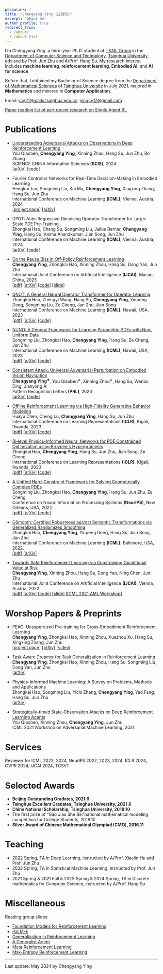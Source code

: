 ```yaml
---
permalink: /
title: "Chengyang Ying (应铖阳)"
excerpt: "About me"
author_profile: true
redirect_from: 
  - /about/
  - /about.html
---
```


I’m Chengyang Ying, a third-year Ph.D. student of [TSAIL Group](https://ml.cs.tsinghua.edu.cn/index.html) in the [Department of Computer Science and Technology](https://www.cs.tsinghua.edu.cn/), [Tsinghua University](https://www.tsinghua.edu.cn/), advised by Prof. [Jun Zhu](https://ml.cs.tsinghua.edu.cn/~jun/index.shtml) and A/Prof. [Hang Su](https://www.suhangss.me/). My research interest includes **machine learning**, **reinforcement learning**, **Embodied AI**, and **AI for science**. 

Before that, I obtained my Bachelor of Science degree from the [Department of Mathematical Sciences](https://math.tsinghua.edu.cn/) of [Tsinghua University](https://www.tsinghua.edu.cn/) in July 2021, majored in **Mathematics** and minored in **Computer Application**.

Email: ycy21@mails.tsinghua.edu.cn; yingcy17@gmail.com

[Paper reading list of part recent research on Single Agent RL](https://github.com/yingchengyang/Reinforcement-Learning-Papers)

Publications
======
* [Understanding Adversarial Attacks on Observations in Deep Reinforcement Learning](https://link.springer.com/article/10.1007/s11432-021-3688-y) <br>
You Qiaoben, **Chengyang Ying**, Xinning Zhou, Hang Su, Jun Zhu, Bo Zhang <br>
SCIENCE CHINA Information Sciences **(SCIS)**, 2024 <br>
[\[arXiv\]](https://arxiv.org/pdf/2106.15860.pdf) [\[code\]](https://github.com/yingchengyang/Two-Stage-Attack)

* Fourier Controller Networks for Real-Time Decision-Making in Embodied Learning <br>
Hengkai Tan, Songming Liu, Kai Ma, **Chengyang Ying**, Xingxing Zhang, Hang Su, Jun Zhu <br>
International Conference on Machine Learning **(ICML)**, Vienna, Austria, 2024 <br>
[\[project page\]](https://thkkk.github.io/fcnet) [\[arXiv\]](https://arxiv.org/pdf/2405.19885)

* DPOT: Auto-Regressive Denoising Operator Transformer for Large-Scale PDE Pre-Training <br>
Zhongkai Hao, Chang Su, Songming Liu, Julius Berner, **Chengyang Ying**, Hang Su, Anima Anandkumar, Jian Song, Jun Zhu <br>
International Conference on Machine Learning **(ICML)**, Vienna, Austria, 2024 <br> 
[\[arXiv\]](https://arxiv.org/pdf/2403.03542.pdf) [\[code\]](https://github.com/HaoZhongkai/DPOT)

* [On the Reuse Bias in Off-Policy Reinforcement Learning](https://www.ijcai.org/proceedings/2023/0502) <br>
**Chengyang Ying**, Zhongkai Hao, Xinning Zhou, Hang Su, Dong Yan, Jun Zhu <br>
International Joint Conference on Artificial Intelligence **(IJCAI)**, Macao, China, 2023 <br>
[\[pdf\]](https://www.ijcai.org/proceedings/2023/0502.pdf) [\[arXiv\]](https://arxiv.org/pdf/2209.07074.pdf) [\[code\]](https://github.com/yingchengyang/BIRIS) [\[slide\]](https://ml.cs.tsinghua.edu.cn/~chengyang/Reuse_Bias/reuse_bias.pdf)

* [GNOT: A General Neural Operator Transformer for Operator Learning](https://openreview.net/forum?id=JomvpMQ6NF) <br>
Zhongkai Hao, Zhengyi Wang, Hang Su, **Chengyang Ying**, Yinpeng Dong, Songming Liu, Ze Cheng, Jun Zhu, Jian Song <br>
International Conference on Machine Learning **(ICML)**, Hawaii, USA, 2023 <br>
[\[pdf\]](https://openreview.net/pdf?id=JomvpMQ6NF) [\[arXiv\]](https://arxiv.org/pdf/2302.14376.pdf) [\[code\]](https://github.com/HaoZhongkai/GNOT)

* [NUNO: A General Framework for Learning Parametric PDEs with Non-Uniform Data](https://openreview.net/forum?id=KobAWlZL29) <br>
Songming Liu, Zhongkai Hao, **Chengyang Ying**, Hang Su, Ze Cheng, Jun Zhu <br>
International Conference on Machine Learning **(ICML)**, Hawaii, USA, 2023 <br>
[\[pdf\]](https://openreview.net/pdf?id=KobAWlZL29) [\[arXiv\]](https://arxiv.org/pdf/2305.18694.pdf) [\[code\]](https://github.com/thu-ml/NUNO)

* [Consistent Attack: Universal Adversarial Perturbation on Embodied Vision Navigation](https://www.sciencedirect.com/science/article/pii/S0167865523000661) <br>
**Chengyang Ying<sup>&lowast;</sup>**, You Qiaoben<sup>&lowast;</sup>, Xinning Zhou<sup>&lowast;</sup>, Hang Su, Wenbo Ding, Jianyong Ai <br>
Pattern Recognition Letters **(PRL)**, 2023<br>
[\[arXiv\]](https://arxiv.org/pdf/2206.05751.pdf) [\[code\]](https://github.com/yingchengyang/Consistent-Attack)

* [Offline Reinforcement Learning via High-Fidelity Generative Behavior Modeling](https://openreview.net/forum?id=42zs3qa2kpy) <br>
Huayu Chen, Cheng Lu, **Chengyang Ying**, Hang Su, Jun Zhu <br>
International Conference on Learning Representations **(ICLR)**, Kigali, Rwanda, 2023 <br>
[\[pdf\]](https://openreview.net/pdf?id=42zs3qa2kpy) [\[arXiv\]](https://arxiv.org/pdf/2209.14548.pdf) [\[code\]](https://github.com/ChenDRAG/SfBC)

* [Bi-level Physics-Informed Neural Networks for PDE Constrained Optimization using Broyden's Hypergradients](https://openreview.net/forum?id=kkpL4zUXtiw) <br>
Zhongkai Hao, **Chengyang Ying**, Hang Su, Jun Zhu, Jian Song, Ze Cheng <br>
International Conference on Learning Representations **(ICLR)**, Kigali, Rwanda, 2023 <br>
[\[pdf\]](https://openreview.net/pdf?id=kkpL4zUXtiw) [\[arXiv\]](https://arxiv.org/pdf/2209.07075.pdf) [\[code\]](https://github.com/HaoZhongkai/Bi-level-PINN)

* [A Unified Hard-Constraint Framework for Solving Geometrically Complex PDEs](https://openreview.net/forum?id=GNt5ntEGjD3) <br>
Songming Liu, Zhongkai Hao, **Chengyang Ying**, Hang Su, Jun Zhu, Ze Cheng <br>
Conference on Neural Information Processing Systems **(NeurIPS)**, New Orleans, USA, 2022. <br>
[\[pdf\]](https://openreview.net/pdf?id=GNt5ntEGjD3) [\[arXiv\]](https://arxiv.org/pdf/2210.03526.pdf) [\[code\]](https://github.com/csuastt/hardconstraint)

* [GSmooth: Certified Robustness against Semantic Transformations via Generalized Randomized Smoothing](https://proceedings.mlr.press/v162/hao22c) <br>
Zhongkai Hao, **Chengyang Ying**, Yinpeng Dong, Hang Su, Jian Song, Jun Zhu <br>
International Conference on Machine Learning **(ICML)**, Baltimore, USA, 2022. <br>
[\[pdf\]](https://proceedings.mlr.press/v162/hao22c/hao22c.pdf) [\[arXiv\]](https://arxiv.org/pdf/2206.04310.pdf)

* [Towards Safe Reinforcement Learning via Constraining Conditional Value at Risk](https://www.ijcai.org/proceedings/2022/0510) <br>
**Chengyang Ying**, Xinning Zhou, Hang Su, Dong Yan, Ning Chen, Jun Zhu <br>
International Joint Conference on Artificial Intelligence **(IJCAI)**, Vienna, Austria, 2022. <br>
[\[pdf\]](https://www.ijcai.org/proceedings/2022/0510.pdf) [\[arXiv\]](https://arxiv.org/pdf/2206.04436.pdf) [\[code\]](https://github.com/yingchengyang/CPPO) [\[slide\]](https://ml.cs.tsinghua.edu.cn/~chengyang/CVaR_safe_RL/CVaR_Safe_RL.pdf) [\[ICML 2021 AML Workshop\]](https://openreview.net/forum?id=igA6MDRISO1)


Worshop Papers & Preprints
======
* PEAC: Unsupervised Pre-training for Cross-Embodiment Reinforcement Learning <br>
**Chengyang Ying**, Zhongkai Hao, Xinning Zhou, Xuezhou Xu, Hang Su, Xingxing Zhang, Jun Zhu <br>
[\[project page\]](https://yingchengyang.github.io/ceurl) [\[arXiv\]](https://arxiv.org/pdf/2405.14073.pdf) [\[video\]](https://ml.cs.tsinghua.edu.cn/~chengyang/PEAC/video.mp4)

* Task Aware Dreamer for Task Generalization in Reinforcement Learning <br>
**Chengyang Ying**, Zhongkai Hao, Xinning Zhou, Hang Su, Songming Liu, Dong Yan, Jun Zhu <br>
[\[arXiv\]](https://arxiv.org/pdf/2303.05092.pdf)

* Physics-Informed Machine Learning: A Survey on Problems, Methods and Applications <br>
Zhongkai Hao, Songming Liu, Yichi Zhang, **Chengyang Ying**, Yao Feng, Hang Su, Jun Zhu <br>
[\[arXiv\]](https://arxiv.org/pdf/2211.08064.pdf)

* [Strategically-timed State-Observation Attacks on Deep Reinforcement Learning Agents](https://openreview.net/forum?id=FSD_8Sglf_u) <br>
You Qiaoben, Xinning Zhou, **Chengyang Ying**, Jun Zhu <br>
ICML 2021 Workshop on Adversarial Machine Learning, 2021 <br>

<!-- * [Towards Safe Reinforcement Learning via Constraining Conditional Value at Risk](https://openreview.net/forum?id=igA6MDRISO1) <br>
**Chengyang Ying**, Xinning Zhou, Dong Yan, Jun Zhu <br>
ICML 2021 Workshop on Adversarial Machine Learning, 2021 <br>
[\[pdf\]](https://openreview.net/pdf?id=igA6MDRISO1) -->


<!-- Manuscripts
======
* Analysis of Alignment Phenomenon in Simple Teacher-student Networks with Finite Width <br>
Hanlin Zhu, **Chengyang Ying**, Song Zuo <br>
\[[pdf](https://openreview.net/pdf?id=e3bhF_p0T7c)\]

Projects
======
* We (Zhongkai Hao, Chengyang Ying, Zhengyi Wang) automatically crawl and classify articles about NN4Phys.<br>
\[[link](https://ml.cs.tsinghua.edu.cn/~zhongkai/papers/ml4phys_paperlist.txt)\] -->

Services
======
Reviewer for ICML 2022, 2024, NeurIPS 2022, 2023, 2024, ICLR 2024, CVPR 2024, IJCAI 2024, TCSVT

<!-- Others: Reviewer for Adversarial Machine Larning workshop@ICML 2021 & AAAI 2022 -->

Selected Awards
======
* **Beijing Outstanding Gradates, 2021.6** 
* **Tsinghua Excellent Gradates, Tsinghua University, 2021.6**
* **China National Scholarship, Tsinghua University, 2018.10**
* The first prize of “Gao Jiao She Bei”national mathematical modeling competition for College Students, 2018.10
* **Silver Award of Chinese Mathematical Olympiad (CMO), 2016.11**

<!-- * WQF Scholarship, Tsinghua University, 2020.10
* ZhaoFangxiong Scholorship, Dept. Math, Tsinghua Univrsity, 2020.4
* Hengda Scholarship, Tsinghua University, 2019.10 
* Comprehensive Excellence Award, Tsinghua University, 2018-2020 -->

Teaching
======
* 2022 Spring, TA in Deep Learning, instructed by A/Prof. Xiaolin Hu and Prof. Jun Zhu
* 2022 Spring, TA in Statistical Machine Learning, instructed by Prof. Jun Zhu
* 2021 Spring & 2021 Fall & 2023 Spring & 2024 Spring, TA in Discrete mathematics for Computer Science, instructed by A/Prof. Hang Su

Miscellaneous
======
Reading group slides:
* [Foundation Models for Reinforcement Learning](https://ml.cs.tsinghua.edu.cn/~chengyang/reading_meeting/Reading_Meeting_20230331.pdf)
* [PaLM-E](https://ml.cs.tsinghua.edu.cn/~chengyang/reading_meeting/Reading_Meeting_20230308.pdf)
* [Generalization in Reinforcement Learning](https://ml.cs.tsinghua.edu.cn/~chengyang/reading_meeting/Reading_Meeting_20221111.pdf)
* [A Generalist Agent](https://ml.cs.tsinghua.edu.cn/~chengyang/reading_meeting/Reading_Meeting_20220607.pdf)
* [Meta Reinforcement Learning](https://ml.cs.tsinghua.edu.cn/~chengyang/reading_meeting/Reading_Meeting_20220311.pdf)
* [Max-Entropy Reinforcement Learning](https://ml.cs.tsinghua.edu.cn/~chengyang/reading_meeting/Reading_Meeting_20211126.pdf)

 
***
Last update: May 2024 by Chengyang Ying
